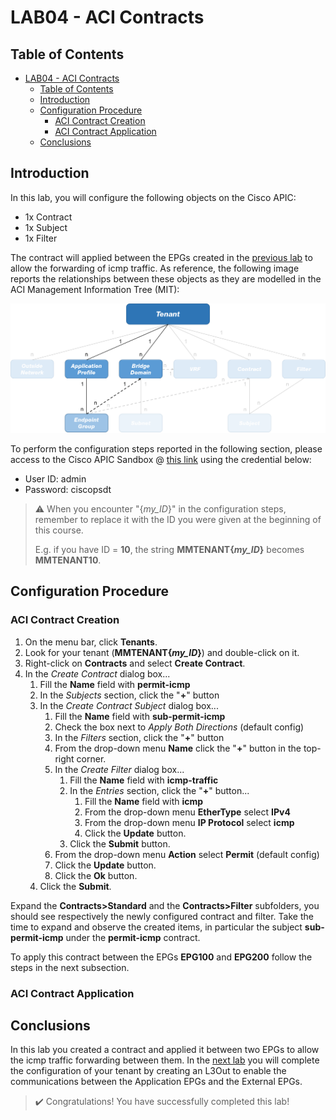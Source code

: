 # LAB04 - ACI Contracts

## Table of Contents
- [LAB04 - ACI Contracts](#lab04---aci-contracts)
  - [Table of Contents](#table-of-contents)
  - [Introduction](#introduction)
  - [Configuration Procedure](#configuration-procedure)
    - [ACI Contract Creation](#aci-contract-creation)
    - [ACI Contract Application](#aci-contract-application)
  - [Conclusions](#conclusions)

## Introduction

In this lab, you will configure the following objects on the Cisco APIC:
- 1x Contract
- 1x Subject
- 1x Filter

The contract will applied between the EPGs created in the [previous lab](../LAB3/LAB03_instructions.md) to allow the forwarding of icmp traffic.
As reference, the following image reports the relationships between these objects as they are modelled in the ACI Management Information Tree (MIT):

![mit](images/mit.png)

To perform the configuration steps reported in the following section, please access to the Cisco APIC Sandbox @ [this link](https://sandboxapicdc.cisco.com/#) using the credential below:

- User ID: admin
- Password: ciscopsdt

> :warning: When you encounter "{*my_ID*}" in the configuration steps, remember to replace it with the ID you were given at the beginning of this course.
> 
> E.g. if you have ID = **10**, the string **MMTENANT{*my_ID*}** becomes **MMTENANT10**.

## Configuration Procedure

### ACI Contract Creation 

1. On the menu bar, click **Tenants**.
2. Look for your tenant (**MMTENANT{*my_ID*}**) and double-click on it.
3. Right-click on **Contracts** and select **Create Contract**.
4. In the _Create Contract_ dialog box...
   1. Fill the **Name** field with **permit-icmp**
   2. In the _Subjects_ section, click the "**+**" button
   3. In the _Create Contract Subject_ dialog box...
      1. Fill the **Name** field with **sub-permit-icmp**
      2. Check the box next to _Apply Both Directions_ (default config)
      3. In the _Filters_ section, click the "**+**" button
      4. From the drop-down menu **Name** click the "**+**" button in the top-right corner.
      5. In the _Create Filter_ dialog box...
         1. Fill the **Name** field with **icmp-traffic**
         2. In the _Entries_ section, click the "**+**" button...
            1. Fill the **Name** field with **icmp**
            2. From the drop-down menu **EtherType** select **IPv4**
            3. From the drop-down menu **IP Protocol** select **icmp**
            4. Click the **Update** button.
         3. Click the **Submit** button.
      6. From the drop-down menu **Action** select **Permit** (default config)
      7. Click the **Update** button.
      8. Click the **Ok** button.
   4. Click the **Submit**.

Expand the **Contracts>Standard** and the **Contracts>Filter** subfolders, you should see respectively the newly configured contract and filter. Take the time to expand and observe the created items, in particular the subject **sub-permit-icmp** under the **permit-icmp** contract.

To apply this contract between the EPGs **EPG100** and **EPG200** follow the steps in the next subsection.

### ACI Contract Application 


## Conclusions

In this lab you created a contract and applied it between two EPGs to allow the icmp traffic forwarding between them. In the [next lab](../LAB5/LAB05_instructions.md) you will complete the configuration of your tenant by creating an L3Out to enable the communications between the Application EPGs and the External EPGs.

> :heavy_check_mark: Congratulations! You have successfully completed this lab!
